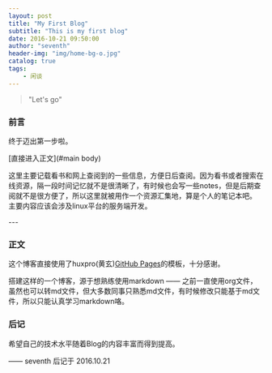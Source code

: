 ```yaml
---
layout: post
title: "My First Blog"
subtitle: "This is my first blog"
date: 2016-10-21 09:50:00
author: "seventh"
header-img: "img/home-bg-o.jpg"
catalog: true
tags:
    - 闲谈
---
```


> "Let's go"

### 前言

  终于迈出第一步啦。

[直接进入正文](#main body)

  这里主要记载看书和网上查阅到的一些信息，方便日后查阅。因为看书或者搜索在线资源，隔一段时间记忆就不是很清晰了，有时候也会写一些notes，但是后期查阅就不是很方便了，所以这里就被用作一个资源汇集地，算是个人的笔记本吧。
  主要内容应该会涉及linux平台的服务端开发。


<p id = "main body"></p>
---

### 正文

   这个博客直接使用了huxpro(黄玄)[GitHub Pages](https://github.com/Huxpro/huxpro.github.io)的模板，十分感谢。

   搭建这样的一个博客，源于想熟练使用markdown —— 之前一直使用org文件，虽然也可以转md文件，但大多数同事只熟悉md文件，有时候修改只能基于md文件，所以只能认真学习markdown咯。


### 后记

  希望自己的技术水平随着Blog的内容丰富而得到提高。

  —— seventh 后记于 2016.10.21
